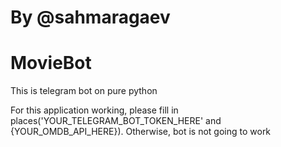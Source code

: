 # By @sahmaragaev
# MovieBot
This is telegram bot on pure python

For this application working, please fill in places('YOUR_TELEGRAM_BOT_TOKEN_HERE' and {YOUR_OMDB_API_HERE}). Otherwise, bot is not going to work
